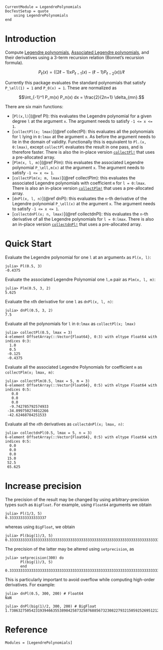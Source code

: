 ```@meta
CurrentModule = LegendrePolynomials
DocTestSetup = quote
	using LegendrePolynomials
end
```

# Introduction

Compute [Legendre polynomials](https://en.wikipedia.org/wiki/Legendre_polynomials), [Associated Legendre polynomials](https://en.wikipedia.org/wiki/Associated_Legendre_polynomials), and their derivatives using a 3-term recursion relation (Bonnet’s recursion formula).

```math
P_\ell(x) = \left((2\ell-1) x P_{\ell-1}(x) - (\ell-1)P_{\ell - 2}(x)\right)/\ell
```

Currently this package evaluates the standard polynomials that satisfy ``P_\ell(1) = 1`` and ``P_0(x) = 1``. These are normalized as

```math
\int_{-1}^1 P_m(x) P_n(x) dx = \frac{2}{2n+1} \delta_{mn}.
```

There are six main functions:

* [`Pl(x,l)`](@ref Pl): this evaluates the Legendre polynomial for a given degree `l` at the argument `x`. The argument needs to satisfy `-1 <= x <= 1`.
* [`collectPl(x; lmax)`](@ref collectPl): this evaluates all the polynomials for `l` lying in `0:lmax` at the argument `x`. As before the argument needs to lie in the domain of validity. Functionally this is equivalent to `Pl.(x, 0:lmax)`, except `collectPl` evaluates the result in one pass, and is therefore faster. There is also the in-place version [`collectPl!`](@ref) that uses a pre-allocated array.
* [`Plm(x, l, m)`](@ref Plm): this evaluates the associated Legendre polynomial ``P_\ell,m(x)`` at the argument ``x``. The argument needs to satisfy `-1 <= x <= 1`.
* [`collectPlm(x; m, lmax)`](@ref collectPlm): this evaluates the associated Legendre polynomials with coefficient `m` for `l = 0:lmax`. There is also an in-place version [`collectPlm!`](@ref) that uses a pre-allocated array.
* [`dnPl(x, l, n)`](@ref dnPl): this evaluates the ``n``-th derivative of the Legendre polynomial ``P_\ell(x)`` at the argument ``x``. The argument needs to satisfy `-1 <= x <= 1`.
* [`collectdnPl(x; n, lmax)`](@ref collectdnPl): this evaluates the ``n``-th derivative of all the Legendre polynomials for `l = 0:lmax`. There is also an in-place version [`collectdnPl!`](@ref) that uses a pre-allocated array.

# Quick Start

Evaluate the Legendre polynomial for one `l` at an argument`x` as `Pl(x, l)`:

```jldoctest
julia> Pl(0.5, 3)
-0.4375
```

Evaluate the associated Legendre Polynomial one `l,m` pair as `Plm(x, l, m)`:

```jldoctest
julia> Plm(0.5, 3, 2)
5.625
```

Evaluate the `n`th derivative for one `l` as `dnPl(x, l, n)`:

```jldoctest
julia> dnPl(0.5, 3, 2)
7.5
```

Evaluate all the polynomials for `l` in `0:lmax` as `collectPl(x; lmax)`

```jldoctest
julia> collectPl(0.5, lmax = 3)
4-element OffsetArray(::Vector{Float64}, 0:3) with eltype Float64 with indices 0:3:
  1.0
  0.5
 -0.125
 -0.4375
```

Evaluate all the associated Legendre Polynomials for coefficient `m` as `collectPlm(x; lmax, m)`:

```jldoctest
julia> collectPlm(0.5, lmax = 5, m = 3)
6-element OffsetArray(::Vector{Float64}, 0:5) with eltype Float64 with indices 0:5:
   0.0
   0.0
   0.0
  -9.742785792574933
 -34.099750274012266
 -42.62468784251533
```

Evaluate all the `n`th derivatives as `collectdnPl(x; lmax, n)`:

```jldoctest
julia> collectdnPl(0.5, lmax = 5, n = 3)
6-element OffsetArray(::Vector{Float64}, 0:5) with eltype Float64 with indices 0:5:
  0.0
  0.0
  0.0
 15.0
 52.5
 65.625
```

# Increase precision

The precision of the result may be changed by using arbitrary-precision types such as `BigFloat`. For example, using `Float64` arguments we obtain

```jldoctest
julia> Pl(1/3, 5)
0.33333333333333337
```

whereas using `BigFloat`, we obtain

```jldoctest
julia> Pl(big(1)/3, 5)
0.3333333333333333333333333333333333333333333333333333333333333333333333333333305
```

The precision of the latter may be altered using `setprecision`, as

```jldoctest
julia> setprecision(300) do
       Pl(big(1)/3, 5)
       end
0.33333333333333333333333333333333333333333333333333333333333333333333333333333333333333333317
```

This is particularly important to avoid overflow while computing high-order derivatives. For example:

```jldoctest
julia> dnPl(0.5, 300, 200) # Float64
NaN

julia> dnPl(big(1)/2, 300, 200) # BigFloat
1.738632750542319394663553898425873258768856732308227932150592526951212145232716e+499
```

# Reference

```@autodocs
Modules = [LegendrePolynomials]
```
